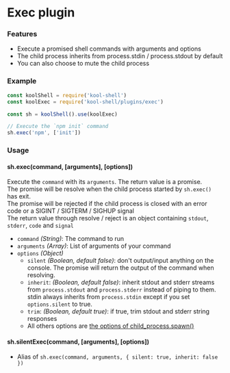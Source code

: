 # Exec plugin

### Features
  * Execute a promised shell commands with arguments and options
  * The child process inherits from process.stdin / process.stdout by default
  * You can also choose to mute the child process

### Example
```javascript
const koolShell = require('kool-shell')
const koolExec = require('kool-shell/plugins/exec')

const sh = koolShell().use(koolExec)

// Execute the `npm init` command
sh.exec('npm', ['init'])
```

### Usage

#### sh.exec(command, [arguments], [options])
Execute the `command` with its `arguments`. The return value is a promise. <br>
The promise will be resolve when the child process started by `sh.exec()` has exit. <br>
The promise will be rejected if the child process is closed with an error code or a SIGINT / SIGTERM / SIGHUP signal <br>
The return value through resolve / reject is an object containing `stdout`, `stderr`, `code` and `signal`


* `command` _(String)_: The command to run
* `arguments` _(Array)_: List of arguments of your command
* `options` _(Object)_
    - `silent` _(Boolean, default false)_: don't output/input anything on the console. The promise will return the output of the command when resolving.
    - `inherit`: _(Boolean, default false)_: inherit stdout and stderr streams from `process.stdout` and `process.stderr` instead of piping to them. stdin always inherits from `process.stdin` except if you set `options.silent` to true.
    - `trim`: _(Boolean, default true)_: if true, trim stdout and stderr string responses
    - All others options are [the options of child_process.spawn()](https://nodejs.org/api/child_process.html#child_process_child_process_spawn_command_args_options)

#### sh.silentExec(command, [arguments], [options])
  - Alias of `sh.exec(command, arguments, { silent: true, inherit: false })`